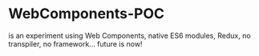 # WebComponents-POC
is an experiment using Web Components, native ES6 modules, Redux, no transpiler, no framework... future is now!
